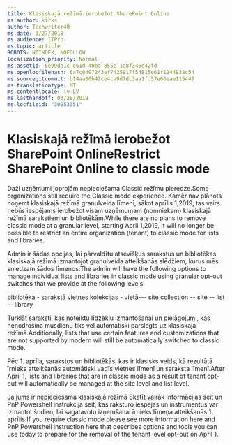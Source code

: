 ```yaml
---
title: Klasiskajā režīmā ierobežot SharePoint Online
ms.author: kirks
author: Techwriter40
ms.date: 3/27/2018
ms.audience: ITPro
ms.topic: article
ROBOTS: NOINDEX, NOFOLLOW
localization_priority: Normal
ms.assetid: 6e99da1c-e61d-40ba-855e-1a8f346e42fd
ms.openlocfilehash: 6a7c0497243ef7425917f54815e61f1244838c54
ms.sourcegitcommit: b14aa00b42ce4ca9d7dc3aa1fd57e66eae115447
ms.translationtype: MT
ms.contentlocale: lv-LV
ms.lasthandoff: 03/28/2019
ms.locfileid: "30953351"
---
```

# <a name="restrict-sharepoint-online-to-classic-mode"></a><span data-ttu-id="b9a4c-102">Klasiskajā režīmā ierobežot SharePoint Online</span><span class="sxs-lookup"><span data-stu-id="b9a4c-102">Restrict SharePoint Online to classic mode</span></span>

<span data-ttu-id="b9a4c-103">Daži uzņēmumi joprojām nepieciešama Classic režīmu pieredze.</span><span class="sxs-lookup"><span data-stu-id="b9a4c-103">Some organizations still require the Classic mode experience.</span></span> <span data-ttu-id="b9a4c-104">Kamēr nav plānots noņemt klasiskajā režīmā granulveida līmenī, sākot aprīlis 1,2019, tas vairs nebūs iespējams ierobežot visam uzņēmumam (nomniekam) klasiskajā režīmā sarakstiem un bibliotēkām.</span><span class="sxs-lookup"><span data-stu-id="b9a4c-104">While there are no plans to remove classic mode at a granular level, starting April 1,2019, it will no longer be possible to restrict an entire organization (tenant) to classic mode for lists and libraries.</span></span>

<span data-ttu-id="b9a4c-105">Admin ir šādas opcijas, lai pārvaldītu atsevišķus sarakstus un bibliotēkas klasiskajā režīmā izmantojot granulveida atteikšanās slēdžiem, kurus mēs sniedzam šādos līmeņos:</span><span class="sxs-lookup"><span data-stu-id="b9a4c-105">The admin will have the following options to manage individual lists and libraries in classic mode using granular opt-out switches that we provide at the following levels:</span></span>

<span data-ttu-id="b9a4c-106">bibliotēka - sarakstā vietnes kolekcijas - vietā-</span><span class="sxs-lookup"><span data-stu-id="b9a4c-106">-- site collection -- site -- list -- library</span></span>

<span data-ttu-id="b9a4c-107">Turklāt saraksti, kas noteiktu līdzekļu izmantošanai un pielāgojumi, kas nenodrošina mūsdienu tiks vēl automātiski pārslēgts uz klasiskajā režīmā.</span><span class="sxs-lookup"><span data-stu-id="b9a4c-107">Additionally, lists that use certain features and customizations that are not supported by modern will still be automatically switched to classic mode.</span></span>

<span data-ttu-id="b9a4c-108">Pēc 1. aprīļa, sarakstos un bibliotēkās, kas ir klasisks veids, kā rezultātā īrnieks atteikšanās automātiski vadīs vietnes līmenī un saraksta līmenī.</span><span class="sxs-lookup"><span data-stu-id="b9a4c-108">After April 1, lists and libraries that are in classic mode as a result of tenant opt-out will automatically be managed at the site level and list level.</span></span>

<span data-ttu-id="b9a4c-109">Ja jums ir nepieciešama klasiskajā režīmā Skatīt vairāk informācijas šeit un PnP Powershell instrukcija šeit, kas raksturo iespējas un instrumentus var izmantot šodien, lai sagatavotu izņemšanai īrnieks līmeņa atteikšanās 1. aprīlis.</span><span class="sxs-lookup"><span data-stu-id="b9a4c-109">If you require classic mode please see more information here and PnP Powershell instruction here that describes options and tools you can use today to prepare for the removal of the tenant level opt-out on April 1.</span></span>
